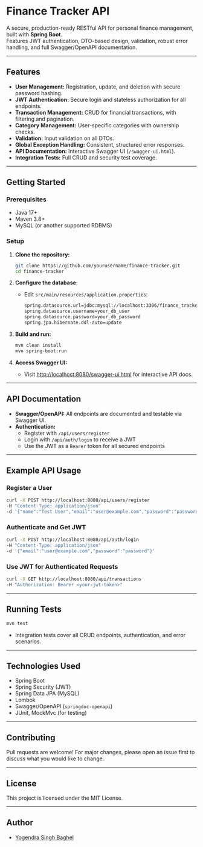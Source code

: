 # Finance Tracker API

A secure, production-ready RESTful API for personal finance management, built with **Spring Boot**.  
Features JWT authentication, DTO-based design, validation, robust error handling, and full Swagger/OpenAPI documentation.

---

## Features

- **User Management:** Registration, update, and deletion with secure password hashing.
- **JWT Authentication:** Secure login and stateless authorization for all endpoints.
- **Transaction Management:** CRUD for financial transactions, with filtering and pagination.
- **Category Management:** User-specific categories with ownership checks.
- **Validation:** Input validation on all DTOs.
- **Global Exception Handling:** Consistent, structured error responses.
- **API Documentation:** Interactive Swagger UI (`/swagger-ui.html`).
- **Integration Tests:** Full CRUD and security test coverage.

---

## Getting Started

### Prerequisites

- Java 17+
- Maven 3.8+
- MySQL (or another supported RDBMS)

### Setup

1. **Clone the repository:**
    ```bash
    git clone https://github.com/yourusername/finance-tracker.git
    cd finance-tracker
    ```

2. **Configure the database:**
    - Edit `src/main/resources/application.properties`:
        ```bash
        spring.datasource.url=jdbc:mysql://localhost:3306/finance_tracker
        spring.datasource.username=your_db_user
        spring.datasource.password=your_db_password
        spring.jpa.hibernate.ddl-auto=update
        ```

3. **Build and run:**
    ```bash
    mvn clean install
    mvn spring-boot:run
    ```

4. **Access Swagger UI:**
    - Visit [http://localhost:8080/swagger-ui.html](http://localhost:8080/swagger-ui.html) for interactive API docs.

---

## API Documentation

- **Swagger/OpenAPI:** All endpoints are documented and testable via Swagger UI.
- **Authentication:**
    - Register with `/api/users/register`
    - Login with `/api/auth/login` to receive a JWT
    - Use the JWT as a `Bearer` token for all secured endpoints

---

## Example API Usage

### Register a User

```bash
curl -X POST http://localhost:8080/api/users/register
-H "Content-Type: application/json"
-d '{"name":"Test User","email":"user@example.com","password":"password"}'
```

### Authenticate and Get JWT

```bash
curl -X POST http://localhost:8080/api/auth/login
-H "Content-Type: application/json"
-d '{"email":"user@example.com","password":"password"}'
```

### Use JWT for Authenticated Requests

```bash
curl -X GET http://localhost:8080/api/transactions
-H "Authorization: Bearer <your-jwt-token>"
```

---

## Running Tests

```bash
mvn test
```

- Integration tests cover all CRUD endpoints, authentication, and error scenarios.

---

## Technologies Used

- Spring Boot
- Spring Security (JWT)
- Spring Data JPA (MySQL)
- Lombok
- Swagger/OpenAPI (`springdoc-openapi`)
- JUnit, MockMvc (for testing)

---

## Contributing

Pull requests are welcome! For major changes, please open an issue first to discuss what you would like to change.

---

## License

This project is licensed under the MIT License.

---

## Author

- [Yogendra Singh Baghel](https://github.com/yogendra2126)
